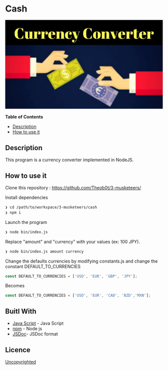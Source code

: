 # Cash

<img src="imgcash.jpg" >

<!-- START doctoc generated TOC please keep comment here to allow auto update -->
<!-- DON'T EDIT THIS SECTION, INSTEAD RE-RUN doctoc TO UPDATE -->
**Table of Contents**

- [Description](#-description)
- [How to use it](#-how-use-it)

## Description

This program is a currency converter implemented in NodeJS.


## How to use it

Clone this repository : https://github.com/Theob0t/3-musketeers/

Install dependencies
```sh
❯ cd /path/to/workspace/3-musketeers/cash
❯ npm i
```

Launch the program
```sh
❯ node bin/index.js
```

Replace "amount" and "currency" with your values (ex: 100 JPY).
```sh
❯ node bin/index.js amount currency
```

Change the defaults currencies by modifying constants.js and change the constant DEFAULT_TO_CURRENCIES

```javascript
const DEFAULT_TO_CURRENCIES = ['USD', 'EUR', 'GBP', 'JPY'];
```
Becomes
```javascript
const DEFAULT_TO_CURRENCIES = ['USD', 'EUR', 'CAD', 'BZD','MXN'];
```

## Buitl With 

* [Java Script](https://www.javascript.com/) - Java Script 
* [npm](https://www.npmjs.com/) - Node js 
* [JSDoc](http://usejsdoc.org/)- JSDoc format


## Licence

[Uncopyrighted](http://zenhabits.net/uncopyright/)

